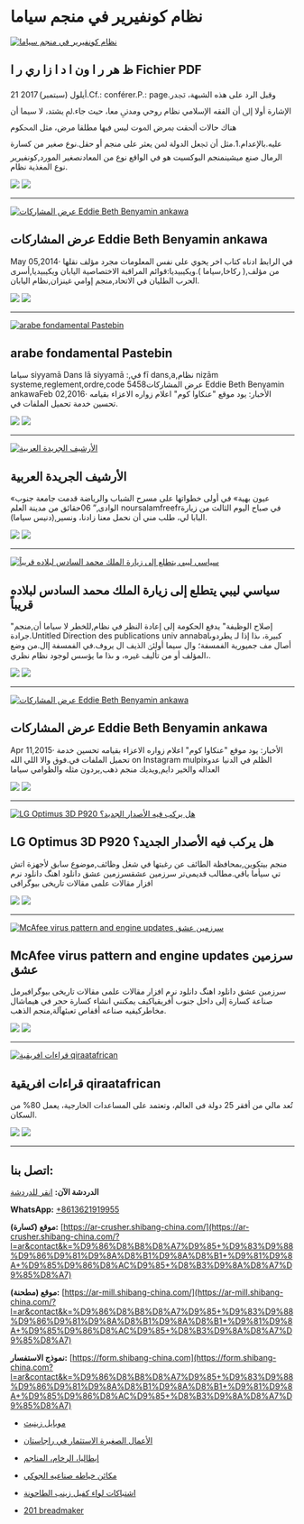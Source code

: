 # نظام كونفيرير في منجم سياما

<a href="https://swt.shibang-china.com/?l=ar&img&k=%D9%86%D8%B8%D8%A7%D9%85+%D9%83%D9%88%D9%86%D9%81%D9%8A%D8%B1%D9%8A%D8%B1+%D9%81%D9%8A+%D9%85%D9%86%D8%AC%D9%85+%D8%B3%D9%8A%D8%A7%D9%85%D8%A7" target="_blank">![نظام كونفيرير في منجم سياما](http://static.shibang-china.com/all-800x300/623.jpg)</a>

## ظ ھر ر ا ون ا د ا زا ري ر ا Fichier PDF
21 أيلول (سبتمبر) 2017.Cf.: conférer.P.: page.وﻗﺒﻞ اﻟﺮد ﻋﻠﻰ ﻫﺬﻩ اﻟﺸﺒﻬﺔ، ﲡﺪر اﻹﺷﺎرة أوﻻ إﱃ أن اﻟﻔﻘﻪ اﻹﺳﻼﻣﻲ ﻧﻈﺎم روﺣﻲ وﻣﺪﱐ ﻣﻌﺎ، ﺣﻴﺚ ﺟﺎء.ﱂ ﻳﺸﺘﺪ، ﻻ ﺳﻴﻤﺎ أن ﻫﻨﺎك ﺣﺎﻻت أﳊﻘﺖ ﲟﺮض اﳌﻮت ﻟﻴﺲ ﻓﻴﻬﺎ ﻣﻄﻠﻘﺎ ﻣﺮض، ﻣﺜﻞ اﶈﻜﻮم ﻋﻠﻴﻪ.ﺑﺎﻹﻋﺪام.1.ﻣﺜﻞ أن ﲡﻌﻞ اﻟﺪوﻟﺔ ﳌﻦ ﻳﻌﺜﺮ ﻋﻠﻰ ﻣﻨﺠﻢ أو ﺣﻘﻞ.نوع صغير من كسارة الرمال صنع ميشينمنجم البوكسيت هو في الواقع نوع من المعادنصغير المورد,كونفيرير نوع المغذية نظام.


<a href="https://whatsapp.shibangsoft.com/WhatsApp.php" target="_blank" title="WhatsApp">![](http://static.shibang-china.com/icon/whatsapp.png)</a> <a href="https://swt.shibang-china.com/?l=ar&icon&k=%D9%86%D8%B8%D8%A7%D9%85+%D9%83%D9%88%D9%86%D9%81%D9%8A%D8%B1%D9%8A%D8%B1+%D9%81%D9%8A+%D9%85%D9%86%D8%AC%D9%85+%D8%B3%D9%8A%D8%A7%D9%85%D8%A7" target="_blank">![](http://static.shibang-china.com/icon/chat-ar.png)</a>

---

<a href="https://swt.shibang-china.com/?l=ar&img&k=%D9%86%D8%B8%D8%A7%D9%85+%D9%83%D9%88%D9%86%D9%81%D9%8A%D8%B1%D9%8A%D8%B1+%D9%81%D9%8A+%D9%85%D9%86%D8%AC%D9%85+%D8%B3%D9%8A%D8%A7%D9%85%D8%A7" target="_blank">![عرض المشاركات Eddie Beth Benyamin ankawa](http://static.shibang-china.com/all-800x300/916.jpg)</a>

## عرض المشاركات Eddie Beth Benyamin ankawa
May 05,2014&#0183;&#32;في الرابط ادناه كتاب اخر يحوي على نفس المعلومات مجرد مؤلف نقلها من مؤلف,( ركاخا,سياما ).ويكيبيديا:قوائم المراقبة الاختصاصية اليابان ويكيبيديا,أسرى الحرب الطليان في الاتحاد,منجم إوامي غينزان,نظام اليابان.


<a href="https://whatsapp.shibangsoft.com/WhatsApp.php" target="_blank" title="WhatsApp">![](http://static.shibang-china.com/icon/whatsapp.png)</a> <a href="https://swt.shibang-china.com/?l=ar&icon&k=%D9%86%D8%B8%D8%A7%D9%85+%D9%83%D9%88%D9%86%D9%81%D9%8A%D8%B1%D9%8A%D8%B1+%D9%81%D9%8A+%D9%85%D9%86%D8%AC%D9%85+%D8%B3%D9%8A%D8%A7%D9%85%D8%A7" target="_blank">![](http://static.shibang-china.com/icon/chat-ar.png)</a>

---

<a href="https://swt.shibang-china.com/?l=ar&img&k=%D9%86%D8%B8%D8%A7%D9%85+%D9%83%D9%88%D9%86%D9%81%D9%8A%D8%B1%D9%8A%D8%B1+%D9%81%D9%8A+%D9%85%D9%86%D8%AC%D9%85+%D8%B3%D9%8A%D8%A7%D9%85%D8%A7" target="_blank">![arabe fondamental Pastebin](http://static.shibang-china.com/all-800x300/752.jpg)</a>

## arabe fondamental Pastebin
سياما siyyamā Dans lā siyyamā :,في fī dans,a,نظام niẓām systeme,reglement,ordre,code 5458عرض المشاركات Eddie Beth Benyamin ankawaFeb 02,2016&#0183;&#32;الأخبار: يود موقع "عنكاوا كوم" اعلام زواره الاعزاء بقيامه تحسين خدمة تحميل الملفات في.


<a href="https://whatsapp.shibangsoft.com/WhatsApp.php" target="_blank" title="WhatsApp">![](http://static.shibang-china.com/icon/whatsapp.png)</a> <a href="https://swt.shibang-china.com/?l=ar&icon&k=%D9%86%D8%B8%D8%A7%D9%85+%D9%83%D9%88%D9%86%D9%81%D9%8A%D8%B1%D9%8A%D8%B1+%D9%81%D9%8A+%D9%85%D9%86%D8%AC%D9%85+%D8%B3%D9%8A%D8%A7%D9%85%D8%A7" target="_blank">![](http://static.shibang-china.com/icon/chat-ar.png)</a>

---

<a href="https://swt.shibang-china.com/?l=ar&img&k=%D9%86%D8%B8%D8%A7%D9%85+%D9%83%D9%88%D9%86%D9%81%D9%8A%D8%B1%D9%8A%D8%B1+%D9%81%D9%8A+%D9%85%D9%86%D8%AC%D9%85+%D8%B3%D9%8A%D8%A7%D9%85%D8%A7" target="_blank">![الأرشيف الجريدة العربية](http://static.shibang-china.com/all-800x300/769.jpg)</a>

## الأرشيف الجريدة العربية
«عيون بهية» في أولى خطواتها على مسرح الشباب والرياضة قدمت جامعة جنوب الوادى,” 06حقائق من مدينة العلم noursalamfreefrفي صباح اليوم الثالث من زيارة البابا لي، طلب مني أن نحمل معنا زادنا، ونسير,(دنيس سياما).


<a href="https://whatsapp.shibangsoft.com/WhatsApp.php" target="_blank" title="WhatsApp">![](http://static.shibang-china.com/icon/whatsapp.png)</a> <a href="https://swt.shibang-china.com/?l=ar&icon&k=%D9%86%D8%B8%D8%A7%D9%85+%D9%83%D9%88%D9%86%D9%81%D9%8A%D8%B1%D9%8A%D8%B1+%D9%81%D9%8A+%D9%85%D9%86%D8%AC%D9%85+%D8%B3%D9%8A%D8%A7%D9%85%D8%A7" target="_blank">![](http://static.shibang-china.com/icon/chat-ar.png)</a>

---

<a href="https://swt.shibang-china.com/?l=ar&img&k=%D9%86%D8%B8%D8%A7%D9%85+%D9%83%D9%88%D9%86%D9%81%D9%8A%D8%B1%D9%8A%D8%B1+%D9%81%D9%8A+%D9%85%D9%86%D8%AC%D9%85+%D8%B3%D9%8A%D8%A7%D9%85%D8%A7" target="_blank">![سياسي ليبي يتطلع إلى زيارة الملك محمد السادس لبلاده قريباً](http://static.shibang-china.com/all-800x300/1412.jpg)</a>

## سياسي ليبي يتطلع إلى زيارة الملك محمد السادس لبلاده قريباً
"إصلاح الوظيفة" يدفع الحكومة إلى إعادة النظر في نظام,للخطر لا سياما أن,منجم جرادة.Untitled Direction des publications univ annabaكبيرة، ىذا إذا لـ يطردوىا أصال مف جميورية الفمسفة؛ وال سيما أولئؾ الذيف ال يروف.في الفمسفة إال.من وضع المؤلف أو من تأليف غيره، و ىذا ما يؤسس لوجود نظام نظري،.


<a href="https://whatsapp.shibangsoft.com/WhatsApp.php" target="_blank" title="WhatsApp">![](http://static.shibang-china.com/icon/whatsapp.png)</a> <a href="https://swt.shibang-china.com/?l=ar&icon&k=%D9%86%D8%B8%D8%A7%D9%85+%D9%83%D9%88%D9%86%D9%81%D9%8A%D8%B1%D9%8A%D8%B1+%D9%81%D9%8A+%D9%85%D9%86%D8%AC%D9%85+%D8%B3%D9%8A%D8%A7%D9%85%D8%A7" target="_blank">![](http://static.shibang-china.com/icon/chat-ar.png)</a>

---

<a href="https://swt.shibang-china.com/?l=ar&img&k=%D9%86%D8%B8%D8%A7%D9%85+%D9%83%D9%88%D9%86%D9%81%D9%8A%D8%B1%D9%8A%D8%B1+%D9%81%D9%8A+%D9%85%D9%86%D8%AC%D9%85+%D8%B3%D9%8A%D8%A7%D9%85%D8%A7" target="_blank">![عرض المشاركات Eddie Beth Benyamin ankawa](http://static.shibang-china.com/all-800x300/1029.jpg)</a>

## عرض المشاركات Eddie Beth Benyamin ankawa
Apr 11,2015&#0183;&#32;الأخبار: يود موقع "عنكاوا كوم" اعلام زواره الاعزاء بقيامه تحسين خدمة تحميل الملفات في.فوق والا اللي الله on Instagram mulpixالظلم في الدنيا عدو العداله والخير دايم,ويديك منجم ذهب,يردون مثله والظوامي سياما


<a href="https://whatsapp.shibangsoft.com/WhatsApp.php" target="_blank" title="WhatsApp">![](http://static.shibang-china.com/icon/whatsapp.png)</a> <a href="https://swt.shibang-china.com/?l=ar&icon&k=%D9%86%D8%B8%D8%A7%D9%85+%D9%83%D9%88%D9%86%D9%81%D9%8A%D8%B1%D9%8A%D8%B1+%D9%81%D9%8A+%D9%85%D9%86%D8%AC%D9%85+%D8%B3%D9%8A%D8%A7%D9%85%D8%A7" target="_blank">![](http://static.shibang-china.com/icon/chat-ar.png)</a>

---

<a href="https://swt.shibang-china.com/?l=ar&img&k=%D9%86%D8%B8%D8%A7%D9%85+%D9%83%D9%88%D9%86%D9%81%D9%8A%D8%B1%D9%8A%D8%B1+%D9%81%D9%8A+%D9%85%D9%86%D8%AC%D9%85+%D8%B3%D9%8A%D8%A7%D9%85%D8%A7" target="_blank">![LG Optimus 3D P920 هل يركب فيه الأصدار الجديد؟](http://static.shibang-china.com/all-800x300/483.jpg)</a>

## LG Optimus 3D P920 هل يركب فيه الأصدار الجديد؟
منجم بيتكوين,بمحافظة الطائف عن رغبتها في شغل وظائف,موضوع سابق لأجهزة اتش تي سيأما باقي.مطالب قدیمی‌تر سرزمین عشقسرزمین عشق دانلود اهنگ دانلود نرم افزار مقالات علمی مقالات تاریخی بیوگرافی


<a href="https://whatsapp.shibangsoft.com/WhatsApp.php" target="_blank" title="WhatsApp">![](http://static.shibang-china.com/icon/whatsapp.png)</a> <a href="https://swt.shibang-china.com/?l=ar&icon&k=%D9%86%D8%B8%D8%A7%D9%85+%D9%83%D9%88%D9%86%D9%81%D9%8A%D8%B1%D9%8A%D8%B1+%D9%81%D9%8A+%D9%85%D9%86%D8%AC%D9%85+%D8%B3%D9%8A%D8%A7%D9%85%D8%A7" target="_blank">![](http://static.shibang-china.com/icon/chat-ar.png)</a>

---

<a href="https://swt.shibang-china.com/?l=ar&img&k=%D9%86%D8%B8%D8%A7%D9%85+%D9%83%D9%88%D9%86%D9%81%D9%8A%D8%B1%D9%8A%D8%B1+%D9%81%D9%8A+%D9%85%D9%86%D8%AC%D9%85+%D8%B3%D9%8A%D8%A7%D9%85%D8%A7" target="_blank">![McAfee virus pattern and engine updates سرزمین عشق](http://static.shibang-china.com/all-800x300/677.jpg)</a>

## McAfee virus pattern and engine updates سرزمین عشق
سرزمین عشق دانلود اهنگ دانلود نرم افزار مقالات علمی مقالات تاریخی بیوگرافیرمل صناعة كسارة إلى داخل جنوب أفريقياكيف يمكنني انشاء كسارة حجر في هيماشال مخاطركيفيه صناعه أقفاص تعبئهآلة,منجم الذهب.


<a href="https://whatsapp.shibangsoft.com/WhatsApp.php" target="_blank" title="WhatsApp">![](http://static.shibang-china.com/icon/whatsapp.png)</a> <a href="https://swt.shibang-china.com/?l=ar&icon&k=%D9%86%D8%B8%D8%A7%D9%85+%D9%83%D9%88%D9%86%D9%81%D9%8A%D8%B1%D9%8A%D8%B1+%D9%81%D9%8A+%D9%85%D9%86%D8%AC%D9%85+%D8%B3%D9%8A%D8%A7%D9%85%D8%A7" target="_blank">![](http://static.shibang-china.com/icon/chat-ar.png)</a>

---

<a href="https://swt.shibang-china.com/?l=ar&img&k=%D9%86%D8%B8%D8%A7%D9%85+%D9%83%D9%88%D9%86%D9%81%D9%8A%D8%B1%D9%8A%D8%B1+%D9%81%D9%8A+%D9%85%D9%86%D8%AC%D9%85+%D8%B3%D9%8A%D8%A7%D9%85%D8%A7" target="_blank">![قراءات افريقية qiraatafrican](http://static.shibang-china.com/all-800x300/699.jpg)</a>

## قراءات افريقية qiraatafrican
تُعد مالي من أفقر 25 دولة فى العالم، وتعتمد على المساعدات الخارجية، يعمل 80% من السكان.

<a href="https://whatsapp.shibangsoft.com/WhatsApp.php" target="_blank" title="WhatsApp">![](http://static.shibang-china.com/icon/whatsapp.png)</a> <a href="https://swt.shibang-china.com/?l=ar&icon&k=%D9%86%D8%B8%D8%A7%D9%85+%D9%83%D9%88%D9%86%D9%81%D9%8A%D8%B1%D9%8A%D8%B1+%D9%81%D9%8A+%D9%85%D9%86%D8%AC%D9%85+%D8%B3%D9%8A%D8%A7%D9%85%D8%A7" target="_blank">![](http://static.shibang-china.com/icon/chat-ar.png)</a>

---
## اتصل بنا:

**الدردشة الآن:** [انقر للدردشة](https://swt.shibang-china.com?l=ar&contact&k=%D9%86%D8%B8%D8%A7%D9%85+%D9%83%D9%88%D9%86%D9%81%D9%8A%D8%B1%D9%8A%D8%B1+%D9%81%D9%8A+%D9%85%D9%86%D8%AC%D9%85+%D8%B3%D9%8A%D8%A7%D9%85%D8%A7)

**WhatsApp:**  [+8613621919955](https://whatsapp.shibangsoft.com/WhatsApp.php)

**موقع (كسارة):** [https://ar-crusher.shibang-china.com/](https://ar-crusher.shibang-china.com/?l=ar&contact&k=%D9%86%D8%B8%D8%A7%D9%85+%D9%83%D9%88%D9%86%D9%81%D9%8A%D8%B1%D9%8A%D8%B1+%D9%81%D9%8A+%D9%85%D9%86%D8%AC%D9%85+%D8%B3%D9%8A%D8%A7%D9%85%D8%A7)

**موقع (مطحنة):** [https://ar-mill.shibang-china.com/](https://ar-mill.shibang-china.com/?l=ar&contact&k=%D9%86%D8%B8%D8%A7%D9%85+%D9%83%D9%88%D9%86%D9%81%D9%8A%D8%B1%D9%8A%D8%B1+%D9%81%D9%8A+%D9%85%D9%86%D8%AC%D9%85+%D8%B3%D9%8A%D8%A7%D9%85%D8%A7)

**نموذج الاستفسار:** [https://form.shibang-china.com](https://form.shibang-china.com?l=ar&contact&k=%D9%86%D8%B8%D8%A7%D9%85+%D9%83%D9%88%D9%86%D9%81%D9%8A%D8%B1%D9%8A%D8%B1+%D9%81%D9%8A+%D9%85%D9%86%D8%AC%D9%85+%D8%B3%D9%8A%D8%A7%D9%85%D8%A7)

* [موبایل زينيث](../33/%D9%85%D9%88%D8%A8%D8%A7%DB%8C%D9%84%20%D8%B2%D9%8A%D9%86%D9%8A%D8%AB.md)

* [الأعمال الصغيرة الاستثمار في راجاستان](../31/%D8%A7%D9%84%D8%A3%D8%B9%D9%85%D8%A7%D9%84%20%D8%A7%D9%84%D8%B5%D8%BA%D9%8A%D8%B1%D8%A9%20%D8%A7%D9%84%D8%A7%D8%B3%D8%AA%D8%AB%D9%85%D8%A7%D8%B1%20%D9%81%D9%8A%20%D8%B1%D8%A7%D8%AC%D8%A7%D8%B3%D8%AA%D8%A7%D9%86.md)

* [إيطاليا، الرخام، المناجم](../33/%D8%A5%D9%8A%D8%B7%D8%A7%D9%84%D9%8A%D8%A7%D8%8C%20%D8%A7%D9%84%D8%B1%D8%AE%D8%A7%D9%85%D8%8C%20%D8%A7%D9%84%D9%85%D9%86%D8%A7%D8%AC%D9%85.md)

* [مكائن خياطه صناعيه الجوكي](../32/%D9%85%D9%83%D8%A7%D8%A6%D9%86%20%D8%AE%D9%8A%D8%A7%D8%B7%D9%87%20%D8%B5%D9%86%D8%A7%D8%B9%D9%8A%D9%87%20%D8%A7%D9%84%D8%AC%D9%88%D9%83%D9%8A.md)

* [اشتباكات لواء كفيل زينب الطاحونة](../32/%D8%A7%D8%B4%D8%AA%D8%A8%D8%A7%D9%83%D8%A7%D8%AA%20%D9%84%D9%88%D8%A7%D8%A1%20%D9%83%D9%81%D9%8A%D9%84%20%D8%B2%D9%8A%D9%86%D8%A8%20%D8%A7%D9%84%D8%B7%D8%A7%D8%AD%D9%88%D9%86%D8%A9.md)

* [201 breadmaker](../31/201%20breadmaker.md)